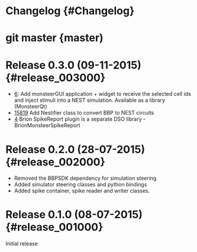 Changelog {#Changelog}
=========

# git master {master)

# Release 0.3.0 (09-11-2015) {#release_003000}

* [6](https://github.com/BlueBrain/Monsteer/pull/6):
  Add monsteerGUI application + widget to receive the selected cell ids and
  inject stimuli into a NEST simulation. Available as a library (MonsteerQt)
* [15819](http://bbpcode.epfl.ch/code/#/c/15819)
  Add Nestifier class to convert BBP to NEST circuits
* [4](https://github.com/BlueBrain/Monsteer/pull/4)
  Brion SpikeReport plugin is a separate DSO library - BrionMonsteerSpikeReport

# Release 0.2.0 (28-07-2015) {#release_002000}

* Removed the BBPSDK dependency for simulation steering
* Added simulator steering classes and python bindings
* Added spike container, spike reader and writer classes.

# Release 0.1.0 (08-07-2015) {#release_001000}

Initial release
